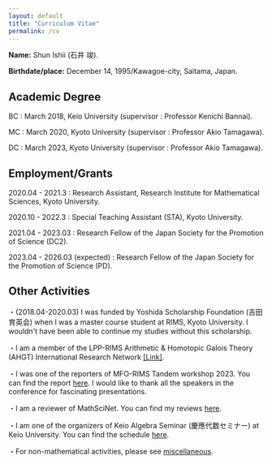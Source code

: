 ```yaml
---
layout: default
title: "Curriculum Vitae"
permalink: /cv
---
```


**Name:** Shun Ishii (石井 竣).

**Birthdate/place:** December 14, 1995/Kawagoe-city, Saitama, Japan.

## Academic Degree

BC : March 2018, Keio University (supervisor : Professor Kenichi Bannai).

MC : March 2020, Kyoto University (supervisor : Professor Akio Tamagawa).

DC : March 2023, Kyoto University (supervisor : Professor Akio Tamagawa).

## Employment/Grants

2020.04 - 2021.3 : Research Assistant, Research Institute for Mathematical Sciences, Kyoto University.

2020.10 - 2022.3 : Special Teaching Assistant (STA), Kyoto University.

2021.04 - 2023.03 : Research Fellow of the Japan Society for the Promotion of Science (DC2).

2023.04 - 2026.03 (expected) : Research Fellow of the Japan Society for the Promotion of Science (PD).

## Other Activities

・(2018.04-2020.03) I was funded by Yoshida Scholarship Foundation (吉田育英会) when I was a master course student at RIMS, Kyoto University. I wouldn't have been able to continue my studies without this scholarship.

・I am a member of the LPP-RIMS Arithmetic & Homotopic Galois Theory (AHGT) International Research Network [[Link]](https://ahgt.math.cnrs.fr).

・I was one of the reporters of MFO-RIMS Tandem workshop 2023. You can find the report [here](https://publications.mfo.de/handle/mfo/4128). I would like to thank all the speakers in the conference for fascinating presentations.

・I am a reviewer of MathSciNet. You can find my reviews [here](https://mathscinet.ams.org/mathscinet/author?authorId=1498106).

・I am one of the organizers of Keio Algebra Seminar (慶應代数セミナー) at Keio University. You can find the schedule [here](https://www.math.keio.ac.jp/information/seminar/).

・For non-mathematical activities, please see [miscellaneous](/misc).
